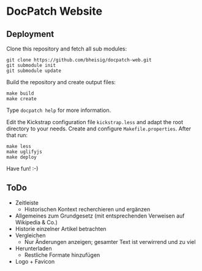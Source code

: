 #   DocPatch Website


##  Deployment

Clone this repository and fetch all sub modules:

    git clone https://github.com/bheisig/docpatch-web.git
    git submodule init
    git submodule update

Build the repository and create output files:

    make build
    make create

Type `docpatch help` for more information.

Edit the Kickstrap configuration file `kickstrap.less` and adapt the root directory to your needs. Create and configure `Makefile.properties`. After that run:

    make less
    make uglifyjs
    make deploy

Have fun! :-)


##  ToDo

*   Zeitleiste
    *   Historischen Kontext recherchieren und ergänzen
*   Allgemeines zum Grundgesetz (mit entsprechenden Verweisen auf Wikipedia & Co.)
*   Historie einzelner Artikel betrachten
*   Vergleichen
    *   Nur Änderungen anzeigen; gesamter Text ist verwirrend und zu viel
*   Herunterladen
    *   Restliche Formate hinzufügen
*   Logo + Favicon
